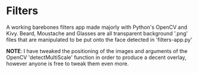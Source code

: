 # Filters
A working barebones filters app made majorly with Python's OpenCV and Kivy.
Beard, Moustache and Glasses are all transparent background '.png' files that are manipulated to be put onto the face detected in 'filters-app.py'

**NOTE**: I have tweaked the positioning of the images and arguments of the OpenCV 'detectMultiScale' function in order to produce a decent overlay, however anyone is free to tweak them even more.
